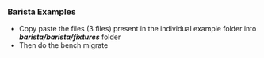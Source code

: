 ### Barista Examples

- Copy paste the files (3 files) present in the individual example folder into **_barista/barista/fixtures_** folder
- Then do the bench migrate

